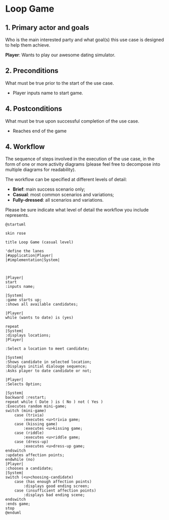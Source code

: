 # Loop Game

## 1. Primary actor and goals
Who is the main interested party and what goal(s) this use case is designed to help them achieve.

__Player__: Wants to play our awesome dating simulator.


## 2. Preconditions

What must be true prior to the start of the use case.

* Player inputs name to start game.

## 4. Postconditions

What must be true upon successful completion of the use case.

* Reaches end of the game

## 4. Workflow

The sequence of steps involved in the execution of the use case, in the form of one or more activity diagrams (please feel free to decompose into multiple diagrams for readability).

The workflow can be specified at different levels of detail:

* __Brief__: main success scenario only;
* __Casual__: most common scenarios and variations;
* __Fully-dressed__: all scenarios and variations.

Please be sure indicate what level of detail the workflow you include represents.


```plantuml
@startuml

skin rose

title Loop Game (casual level)

'define the lanes
|#application|Player|
|#implementation|System|



|Player|
start
:inputs name;

|System|
:game starts up;
:shows all available candidates;

|Player|
while (wants to date) is (yes) 

repeat
|System|
:displays locations;
|Player|

:Select a location to meet candidate;

|System|
:Shows candidate in selected location;
:Displays initial dialouge sequence;
:Asks player to date candidate or not;

|Player|
:Selects Option;

|System|
backward :restart;
repeat while ( Date ) is ( No ) not ( Yes )
:Executes random mini-game;
switch (mini-game)
    case (trivia) 
        :executes <u>trivia game;
    case (kissing game)
        :executes <u>kissing game;
    case (riddle)
        :executes <u>riddle game;
    case (dress-up)
        :executes <u>dress-up game;
endswitch
:updates affection points;
endwhile (no)
|Player|
:chooses a candidate;
|System|
switch (<u>choosing-candidate)
    case (has enough affection points) 
        :displays good ending screen;
    case (insufficient affection points)
        :displays bad ending scene;
endswitch
:ends game;
stop
@enduml